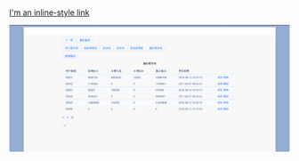 # 
[link text itself]: https://lepuscloud.myqnapcloud.com:8081/SaleSystem
[I'm an inline-style link](https://www.google.com)

![alt text?](https://github.com/gemilepus/SaleSystem/blob/master/cover.png)
